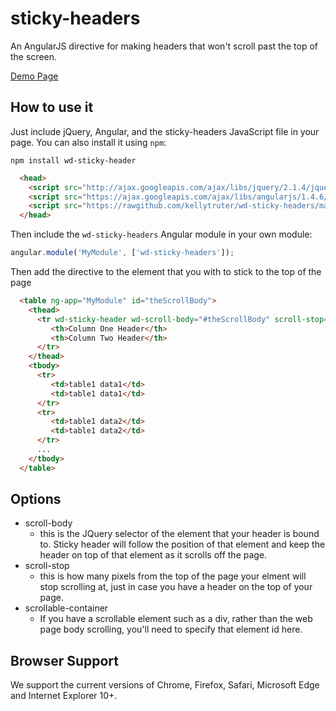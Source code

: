 sticky-headers
==============

An AngularJS directive for making headers that won't scroll past the top of the screen.

[Demo Page](http://rawgit.com/kellytruter/wd-sticky-header/master/demo/index.html)

How to use it
-------------

Just include jQuery, Angular, and the sticky-headers JavaScript file in your page. You can also install it
using `npm`:

```
npm install wd-sticky-header
```

```html
  <head>
	<script src="http://ajax.googleapis.com/ajax/libs/jquery/2.1.4/jquery.min.js"></script>
	<script src="https://ajax.googleapis.com/ajax/libs/angularjs/1.4.6/angular.min.js"></script>
	<script src="https://rawgithub.com/kellytruter/wd-sticky-headers/master/src/fsm-sticky-header.js"></script>
  </head>
```

Then include the `wd-sticky-headers` Angular module in your own module:

```js
angular.module('MyModule', ['wd-sticky-headers']);
```

Then add the directive to the element that you with to stick to the top of the page

```html
  <table ng-app="MyModule" id="theScrollBody">
    <thead>
      <tr wd-sticky-header wd-scroll-body="#theScrollBody" scroll-stop='50' wd-is-fixed="true">
         <th>Column One Header</th>
         <th>Column Two Header</th>
      </tr>
    </thead>
    <tbody>
      <tr>
         <td>table1 data1</td>
         <td>table1 data1</td>
      </tr>
      <tr>
         <td>table1 data2</td>
         <td>table1 data2</td>
      </tr>
      ...
    </tbody>
  </table>
```

Options
--------

* scroll-body
   * this is the JQuery selector of the element that your header is bound to.  Sticky header will follow the position of that element and keep the header on top of that element as it scrolls off the page.
* scroll-stop
   * this is how many pixels from the top of the page your elment will stop scrolling at, just in case you have a header on the top of your page.
* scrollable-container
   * If you have a scrollable element such as a div, rather than the web page body scrolling, you'll need to specify that element id here.

Browser Support
--------

We support the current versions of Chrome, Firefox, Safari, Microsoft Edge and Internet Explorer 10+.
